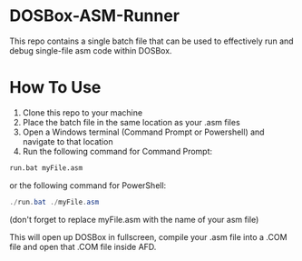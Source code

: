 # DOSBox-ASM-Runner
This repo contains a single batch file that can be used to effectively run and debug single-file asm code within DOSBox.

# How To Use
1. Clone this repo to your machine
2. Place the batch file in the same location as your .asm files
3. Open a Windows terminal (Command Prompt or Powershell) and navigate to that location
4. Run the following command for Command Prompt:
``` cmd
run.bat myFile.asm
```
or the following command for PowerShell:
``` PowerShell
./run.bat ./myFile.asm
```
(don't forget to replace myFile.asm with the name of your asm file)

This will open up DOSBox in fullscreen, compile your .asm file into a .COM file and open that .COM file inside AFD.
